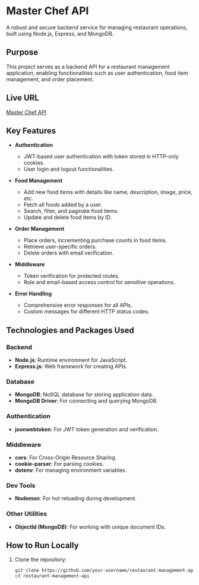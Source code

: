 # Master Chef API

A robust and secure backend service for managing restaurant operations, built using Node.js, Express, and MongoDB.

## Purpose

This project serves as a backend API for a restaurant management application, enabling functionalities such as user authentication, food item management, and order placement.

## Live URL

[Master Chef API](https://restaurant-management-7b76f.web.app)

## Key Features

- **Authentication**
  - JWT-based user authentication with token stored in HTTP-only cookies.
  - User login and logout functionalities.
- **Food Management**

  - Add new food items with details like name, description, image, price, etc.
  - Fetch all foods added by a user.
  - Search, filter, and paginate food items.
  - Update and delete food items by ID.

- **Order Management**

  - Place orders, incrementing purchase counts in food items.
  - Retrieve user-specific orders.
  - Delete orders with email verification.

- **Middleware**

  - Token verification for protected routes.
  - Role and email-based access control for sensitive operations.

- **Error Handling**
  - Comprehensive error responses for all APIs.
  - Custom messages for different HTTP status codes.

## Technologies and Packages Used

### Backend

- **Node.js**: Runtime environment for JavaScript.
- **Express.js**: Web framework for creating APIs.

### Database

- **MongoDB**: NoSQL database for storing application data.
- **MongoDB Driver**: For connecting and querying MongoDB.

### Authentication

- **jsonwebtoken**: For JWT token generation and verification.

### Middleware

- **cors**: For Cross-Origin Resource Sharing.
- **cookie-parser**: For parsing cookies.
- **dotenv**: For managing environment variables.

### Dev Tools

- **Nodemon**: For hot reloading during development.

### Other Utilities

- **ObjectId (MongoDB)**: For working with unique document IDs.

## How to Run Locally

1. Clone the repository:

   ```bash
   git clone https://github.com/your-username/restaurant-management-api.git
   cd restaurant-management-api
   ```

